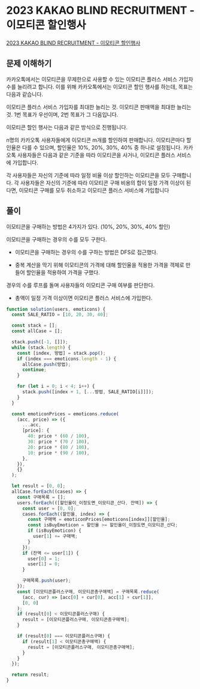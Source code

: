 # 2023 KAKAO BLIND RECRUITMENT - 이모티콘 할인행사

[2023 KAKAO BLIND RECRUITMENT - 이모티콘 할인행사](https://school.programmers.co.kr/learn/courses/30/lessons/150368)

## 문제 이해하기

카카오톡에서는 이모티콘을 무제한으로 사용할 수 있는 이모티콘 플러스 서비스 가입자 수를 늘리려고 합니다.
이를 위해 카카오톡에서는 이모티콘 할인 행사를 하는데, 목표는 다음과 같습니다.

이모티콘 플러스 서비스 가입자를 최대한 늘리는 것.
이모티콘 판매액을 최대한 늘리는 것.
1번 목표가 우선이며, 2번 목표가 그 다음입니다.

이모티콘 할인 행사는 다음과 같은 방식으로 진행됩니다.

n명의 카카오톡 사용자들에게 이모티콘 m개를 할인하여 판매합니다.
이모티콘마다 할인율은 다를 수 있으며, 할인율은 10%, 20%, 30%, 40% 중 하나로 설정됩니다.
카카오톡 사용자들은 다음과 같은 기준을 따라 이모티콘을 사거나, 이모티콘 플러스 서비스에 가입합니다.

각 사용자들은 자신의 기준에 따라 일정 비율 이상 할인하는 이모티콘을 모두 구매합니다.
각 사용자들은 자신의 기준에 따라 이모티콘 구매 비용의 합이 일정 가격 이상이 된다면, 이모티콘 구매를 모두 취소하고 이모티콘 플러스 서비스에 가입합니다

## 풀이

이모티콘을 구매하는 방법은 4가지가 있다. (10%, 20%, 30%, 40% 할인)

이모티콘을 구매하는 경우의 수를 모두 구한다.

- 이모티콘을 구매하는 경우의 수를 구하는 방법은 DFS로 접근했다.

- 중복 계산을 막기 위해 이모티콘의 가격에 대해 할인율을 적용한 가격을 객체로 만들어 할인율을 적용하여 가격을 구했다.

경우의 수를 루프를 돌며 사용자들의 이모티콘 구매 여부를 판단한다.

- 총액이 일정 가격 이상이면 이모티콘 플러스 서비스에 가입한다.

```javascript
function solution(users, emoticons) {
  const SALE_RATIO = [10, 20, 30, 40];

  const stack = [];
  const allCase = [];

  stack.push([-1, []]);
  while (stack.length) {
    const [index, 방법] = stack.pop();
    if (index === emoticons.length - 1) {
      allCase.push(방법);
      continue;
    }

    for (let i = 0; i < 4; i++) {
      stack.push([index + 1, [...방법, SALE_RATIO[i]]]);
    }
  }

  const emoticonPrices = emoticons.reduce(
    (acc, price) => ({
      ...acc,
      [price]: {
        40: price * (60 / 100),
        30: price * (70 / 100),
        20: price * (80 / 100),
        10: price * (90 / 100),
      },
    }),
    {}
  );

  let result = [0, 0];
  allCase.forEach((cases) => {
    const 구매목록 = [];
    users.forEach(([할인율이_이정도면_이모티콘_산다, 잔액]) => {
      const user = [0, 0];
      cases.forEach((할인율, index) => {
        const 구매액 = emoticonPrices[emoticons[index]][할인율];
        const isBuyEmoticon = 할인율 >= 할인율이_이정도면_이모티콘_산다;
        if (isBuyEmoticon) {
          user[1] += 구매액;
        }
      });
      if (잔액 <= user[1]) {
        user[0] = 1;
        user[1] = 0;
      }

      구매목록.push(user);
    });
    const [이모티콘플러스구매, 이모티콘총구매액] = 구매목록.reduce(
      (acc, cur) => [acc[0] + cur[0], acc[1] + cur[1]],
      [0, 0]
    );
    if (result[0] < 이모티콘플러스구매) {
      result = [이모티콘플러스구매, 이모티콘총구매액];
    }

    if (result[0] === 이모티콘플러스구매) {
      if (result[1] < 이모티콘총구매액) {
        result = [이모티콘플러스구매, 이모티콘총구매액];
      }
    }
  });

  return result;
}
```
